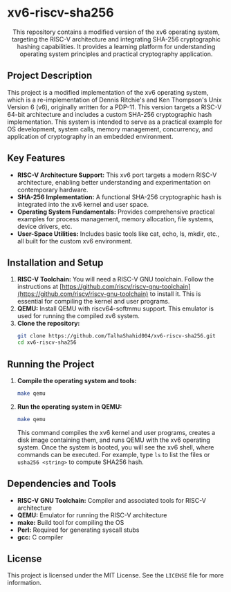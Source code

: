 # xv6-riscv-sha256

<p align="center">
This repository contains a modified version of the xv6 operating system, targeting the RISC-V architecture and integrating SHA-256 cryptographic hashing capabilities. It provides a learning platform for understanding operating system principles and practical cryptography application.
</p>

## Project Description

This project is a modified implementation of the xv6 operating system, which is a re-implementation of Dennis Ritchie's and Ken Thompson's Unix Version 6 (v6), originally written for a PDP-11. This version targets a RISC-V 64-bit architecture and includes a custom SHA-256 cryptographic hash implementation. This system is intended to serve as a practical example for OS development, system calls, memory management, concurrency, and application of cryptography in an embedded environment.

## Key Features

* **RISC-V Architecture Support:** This xv6 port targets a modern RISC-V architecture, enabling better understanding and experimentation on contemporary hardware.
* **SHA-256 Implementation:** A functional SHA-256 cryptographic hash is integrated into the xv6 kernel and user space.
* **Operating System Fundamentals:** Provides comprehensive practical examples for process management, memory allocation, file systems, device drivers, etc.
* **User-Space Utilities:** Includes basic tools like cat, echo, ls, mkdir, etc., all built for the custom xv6 environment.

## Installation and Setup

1. **RISC-V Toolchain:** You will need a RISC-V GNU toolchain. Follow the instructions at [https://github.com/riscv/riscv-gnu-toolchain](https://github.com/riscv/riscv-gnu-toolchain) to install it. This is essential for compiling the kernel and user programs.
2. **QEMU:** Install QEMU with riscv64-softmmu support. This emulator is used for running the compiled xv6 system.
3. **Clone the repository:**
    ```bash
    git clone https://github.com/TalhaShahid004/xv6-riscv-sha256.git
    cd xv6-riscv-sha256
    ```

## Running the Project

1. **Compile the operating system and tools:**
    ```bash
    make qemu
    ```

2. **Run the operating system in QEMU:**
    ```bash
    make qemu
    ```
    This command compiles the xv6 kernel and user programs, creates a disk image containing them, and runs QEMU with the xv6 operating system. Once the system is booted, you will see the xv6 shell, where commands can be executed. For example, type `ls` to list the files or `usha256 <string>` to compute SHA256 hash.

## Dependencies and Tools

* **RISC-V GNU Toolchain:** Compiler and associated tools for RISC-V architecture
* **QEMU:** Emulator for running the RISC-V architecture
* **make:** Build tool for compiling the OS
* **Perl:** Required for generating syscall stubs
* **gcc:** C compiler

## License

This project is licensed under the MIT License. See the `LICENSE` file for more information.
